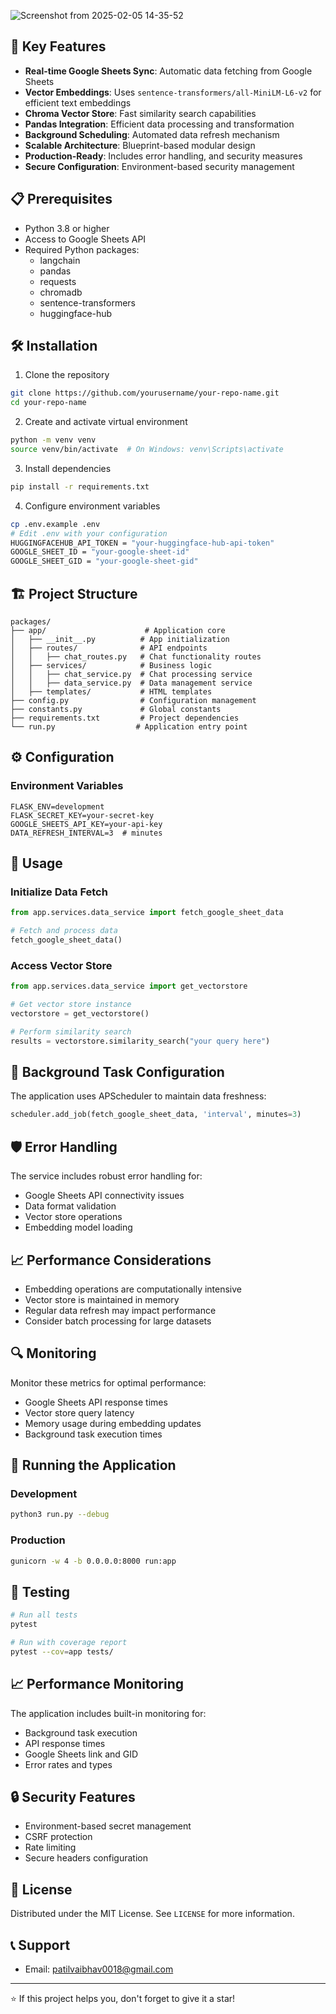![Screenshot from 2025-02-05 14-35-52](https://github.com/user-attachments/assets/2234fdc0-2ae7-46ad-8c2a-145d14ef8586)
## 🚀 Key Features

- **Real-time Google Sheets Sync**: Automatic data fetching from Google Sheets
- **Vector Embeddings**: Uses `sentence-transformers/all-MiniLM-L6-v2` for efficient text embeddings
- **Chroma Vector Store**: Fast similarity search capabilities
- **Pandas Integration**: Efficient data processing and transformation
- **Background Scheduling**: Automated data refresh mechanism
- **Scalable Architecture**: Blueprint-based modular design
- **Production-Ready**: Includes error handling, and security measures
- **Secure Configuration**: Environment-based security management

## 📋 Prerequisites

- Python 3.8 or higher
- Access to Google Sheets API
- Required Python packages:
  - langchain
  - pandas
  - requests
  - chromadb
  - sentence-transformers
  - huggingface-hub

## 🛠️ Installation

1. Clone the repository
```bash
git clone https://github.com/yourusername/your-repo-name.git
cd your-repo-name
```

2. Create and activate virtual environment
```bash
python -m venv venv
source venv/bin/activate  # On Windows: venv\Scripts\activate
```

3. Install dependencies
```bash
pip install -r requirements.txt
```

4. Configure environment variables
```bash
cp .env.example .env
# Edit .env with your configuration
HUGGINGFACEHUB_API_TOKEN = "your-huggingface-hub-api-token"
GOOGLE_SHEET_ID = "your-google-sheet-id"
GOOGLE_SHEET_GID = "your-google-sheet-gid"
```

## 🏗️ Project Structure
```
packages/
├── app/                      # Application core
│   ├── __init__.py          # App initialization
│   ├── routes/              # API endpoints
│   │   ├── chat_routes.py   # Chat functionality routes
│   ├── services/            # Business logic
│   │   ├── chat_service.py  # Chat processing service
│   │   ├── data_service.py  # Data management service
│   ├── templates/           # HTML templates
├── config.py                # Configuration management
├── constants.py             # Global constants
├── requirements.txt         # Project dependencies
└── run.py                  # Application entry point
```

## ⚙️ Configuration

### Environment Variables
```env
FLASK_ENV=development
FLASK_SECRET_KEY=your-secret-key
GOOGLE_SHEETS_API_KEY=your-api-key
DATA_REFRESH_INTERVAL=3  # minutes
```

## 🚀 Usage

### Initialize Data Fetch
```python
from app.services.data_service import fetch_google_sheet_data

# Fetch and process data
fetch_google_sheet_data()
```

### Access Vector Store
```python
from app.services.data_service import get_vectorstore

# Get vector store instance
vectorstore = get_vectorstore()

# Perform similarity search
results = vectorstore.similarity_search("your query here")
```

## 🔄 Background Task Configuration

The application uses APScheduler to maintain data freshness:

```python
scheduler.add_job(fetch_google_sheet_data, 'interval', minutes=3)
```

## 🛡️ Error Handling

The service includes robust error handling for:
- Google Sheets API connectivity issues
- Data format validation
- Vector store operations
- Embedding model loading

## 📈 Performance Considerations

- Embedding operations are computationally intensive
- Vector store is maintained in memory
- Regular data refresh may impact performance
- Consider batch processing for large datasets

## 🔍 Monitoring

Monitor these metrics for optimal performance:
- Google Sheets API response times
- Vector store query latency
- Memory usage during embedding updates
- Background task execution times


## 🚀 Running the Application

### Development
```bash
python3 run.py --debug
```

### Production
```bash
gunicorn -w 4 -b 0.0.0.0:8000 run:app
```

## 🧪 Testing

```bash
# Run all tests
pytest

# Run with coverage report
pytest --cov=app tests/
```

## 📈 Performance Monitoring

The application includes built-in monitoring for:
- Background task execution
- API response times
- Google Sheets link and GID
- Error rates and types

## 🔒 Security Features

- Environment-based secret management
- CSRF protection
- Rate limiting
- Secure headers configuration

## 📜 License

Distributed under the MIT License. See `LICENSE` for more information.

## 📞 Support

- Email: patilvaibhav0018@gmail.com

---
⭐️ If this project helps you, don't forget to give it a star!
